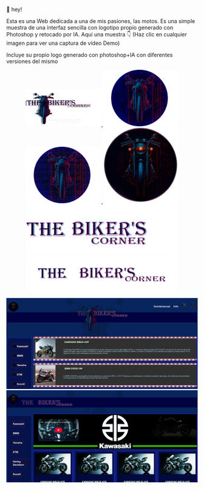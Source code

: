 👋 hey!

Esta es una Web dedicada a una de mis pasiones, las motos. Es una simple muestra de una interfaz sencilla con logotipo propio generado con Photoshop y retocado por IA.
Aquí una muestra 👇 (Haz clic en cualquier imagen para ver una captura de vídeo Demo)

Incluye su propio logo generado con photoshop+IA con diferentes versiones del mismo

<p align="center">
  <a href="./imagenes/captura.mp4">
  <img src="imagenes/logo.png" alt="variante Logo web" width="200"/>
  <img src="imagenes/logo2.png" alt="variante Logo web" width="200"/>
  <img src="imagenes/logo3.png" alt="variante Logo web" width="200"/>
  <img src="imagenes/logo4.png" alt="variante Logo web" width="200"/>
  <img src="imagenes/logolargo.png" alt="variante Logo largo web" width="400"/>
  <img src="imagenes/logolargo2.png" alt="variante Logo largo web" width="400"/>
  </a>
</p>


<p align="center">
  <a href="./imagenes/captura.mp4">
  <img src="./imagenes/principal.png" alt="Captura de pantalla principal" width="600"/>
  <img src="./imagenes/kawasaki.png" alt="Captura de pantalla secundaria" width="600"/>
  </a>
</p>
